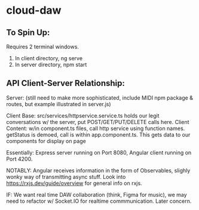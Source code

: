 # cloud-daw

## To Spin Up:

Requires 2 terminal windows.

1. In client directory, ng serve
2. In server directory, npm start

## API Client-Server Relationship:

Server: (still need to make more sophisticated, include MIDI npm package & routes, but example illustrated in server.js)

Client Base: src/services/httpservice.service.ts holds our legit conversations w/ the server, put POST/GET/PUT/DELETE calls here.
Client Content: w/in component.ts files, call http service using function names. getStatus is demoed, call is within app.component.ts. This gets data to our components for display on page

Essentially: Express server running on Port 8080, Angular client running on Port 4200.

NOTABLY: Angular receives information in the form of Observables, slighly wonky way of transmitting async stuff. Look into https://rxjs.dev/guide/overview for general info on rxjs.

IF: We want real time DAW collaboration (think, Figma for music), we may need to refactor w/ Socket.IO for realtime commmunication. Later concern.
